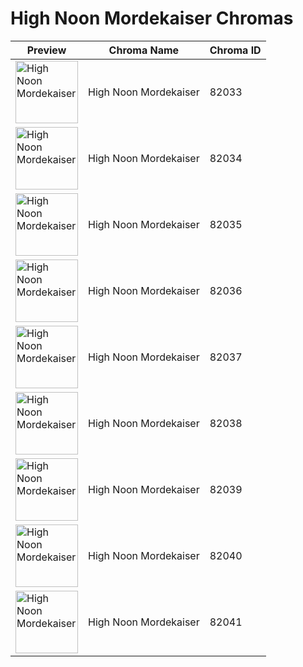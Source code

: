 # High Noon Mordekaiser Chromas

| Preview | Chroma Name | Chroma ID |
|---|---|---|
| <img src='https://raw.communitydragon.org/latest/plugins/rcp-be-lol-game-data/global/default/v1/champion-chroma-images/82/82033.png' alt='High Noon Mordekaiser' width='100'> | High Noon Mordekaiser | 82033 |
| <img src='https://raw.communitydragon.org/latest/plugins/rcp-be-lol-game-data/global/default/v1/champion-chroma-images/82/82034.png' alt='High Noon Mordekaiser' width='100'> | High Noon Mordekaiser | 82034 |
| <img src='https://raw.communitydragon.org/latest/plugins/rcp-be-lol-game-data/global/default/v1/champion-chroma-images/82/82035.png' alt='High Noon Mordekaiser' width='100'> | High Noon Mordekaiser | 82035 |
| <img src='https://raw.communitydragon.org/latest/plugins/rcp-be-lol-game-data/global/default/v1/champion-chroma-images/82/82036.png' alt='High Noon Mordekaiser' width='100'> | High Noon Mordekaiser | 82036 |
| <img src='https://raw.communitydragon.org/latest/plugins/rcp-be-lol-game-data/global/default/v1/champion-chroma-images/82/82037.png' alt='High Noon Mordekaiser' width='100'> | High Noon Mordekaiser | 82037 |
| <img src='https://raw.communitydragon.org/latest/plugins/rcp-be-lol-game-data/global/default/v1/champion-chroma-images/82/82038.png' alt='High Noon Mordekaiser' width='100'> | High Noon Mordekaiser | 82038 |
| <img src='https://raw.communitydragon.org/latest/plugins/rcp-be-lol-game-data/global/default/v1/champion-chroma-images/82/82039.png' alt='High Noon Mordekaiser' width='100'> | High Noon Mordekaiser | 82039 |
| <img src='https://raw.communitydragon.org/latest/plugins/rcp-be-lol-game-data/global/default/v1/champion-chroma-images/82/82040.png' alt='High Noon Mordekaiser' width='100'> | High Noon Mordekaiser | 82040 |
| <img src='https://raw.communitydragon.org/latest/plugins/rcp-be-lol-game-data/global/default/v1/champion-chroma-images/82/82041.png' alt='High Noon Mordekaiser' width='100'> | High Noon Mordekaiser | 82041 |
